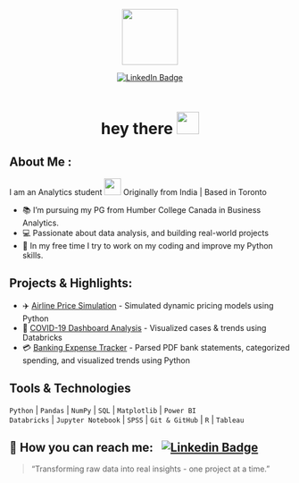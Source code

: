 <p align="center"><img src="https://media.giphy.com/media/M9gbBd9nbDrOTu1Mqx/giphy.gif" width="100"/></p>
<p align="center">
<a href="https://www.linkedin.com/in/alishakhan02"><img src="https://img.shields.io/badge/LinkedIn-blue?style=for-the-badge&logo=linkedin&logoColor=white" alt="LinkedIn Badge"></a>
</p>
<p align="center"><img src="https://komarev.com/ghpvc/?username=AlishaKhxn&style=flat-square&color=blue" alt=""></p>

<h1 align="center">hey there <img src="https://media.giphy.com/media/hvRJCLFzcasrR4ia7z/giphy.gif" width="40"></h1>

## About Me :

I am an Analytics student <img src="https://media.giphy.com/media/WUlplcMpOCEmTGBtBW/giphy.gif" width="30"> Originally from India | Based in Toronto

- 📚 I’m pursuing my PG from Humber College Canada in Business Analytics.
- 💻 Passionate about data analysis, and building real-world projects
- 🐍 In my free time I try to work on my coding and improve my Python skills.

## Projects & Highlights:

- ✈️ [Airline Price Simulation](https://github.com/AlishaKhxn/Analytics-portfolio/tree/main/Airline_Price_Simulation) - Simulated dynamic pricing models using Python
- 🦠 [COVID-19 Dashboard Analysis](https://github.com/AlishaKhxn/Analytics-portfolio/tree/main/COVID%2019%20ANALYSIS) - Visualized cases & trends using Databricks
- 💳 [Banking Expense Tracker](https://github.com/AlishaKhxn/Analytics-portfolio/tree/d87d2d768578d412cbcb65d2e201b3c53811e8d9/Banking_Expense_Tracker) - Parsed PDF bank statements, categorized spending, and visualized trends using Python


## Tools & Technologies

`Python` | `Pandas` | `NumPy` | `SQL` | `Matplotlib` | `Power BI`  
`Databricks` | `Jupyter Notebook` | `SPSS` | `Git & GitHub` | `R` | `Tableau`

📨 How you can reach me: &nbsp; [![Linkedin Badge](https://img.shields.io/badge/-alisha-blue?style=flat&logo=Linkedin&logoColor=white)](https://www.linkedin.com/in/alishakhan02)
---
> “Transforming raw data into real insights - one project at a time.”

